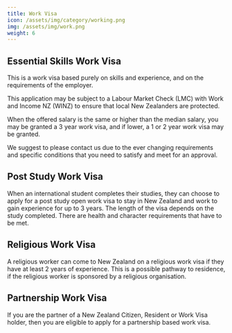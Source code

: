 ```yaml
---
title: Work Visa
icon: /assets/img/category/working.png
img: /assets/img/work.png
weight: 6
---
```


## Essential Skills Work Visa

This is a work visa based purely on skills and experience, and on the requirements of the employer.

This application may be subject to a Labour Market Check (LMC) with Work and Income NZ (WINZ) to ensure that local New Zealanders are protected.

When the offered salary is the same or higher than the median salary, you may be granted a 3 year work visa, and if lower, a 1 or 2 year work visa may be granted.

We suggest to please contact us due to the ever changing requirements and specific conditions that you need to satisfy and meet for an approval.

## Post Study Work Visa

When an international student completes their studies, they can choose to apply for a post study open work visa to stay in New Zealand and work to gain experience for up to 3 years. The length of the visa depends on the study completed. There are health and character requirements that have to be met.

## Religious Work Visa

A religious worker can come to New Zealand on a religious work visa if they have at least 2 years of experience. This is a possible pathway to residence, if the religious worker is sponsored by a religious organisation.

## Partnership Work Visa

If you are the partner of a New Zealand Citizen, Resident or Work Visa holder, then you are eligible to apply for a partnership based work visa.
